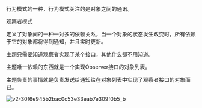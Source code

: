 行为模式的一种，行为模式关注的是对象之间的通讯。

观察者模式

定义了对象间的一种一对多的依赖关系，当一个对象的状态发生改变时，所有依赖于它的对象都将得到通知，并且实时更新。

主题只需要知道观察者实现了某个接口，其他什么都不用知道。

主题唯一依赖的东西就是一个实现Observer接口的对象列表。

主题负责的事情就是负责发送给通知给在对象列表中实现了观察者接口的对象而已。



![v2-30f6e945b2bac0c53e33eab7e309f0b5_b](https://pic2.zhimg.com/v2-30f6e945b2bac0c53e33eab7e309f0b5_b.jpg)
